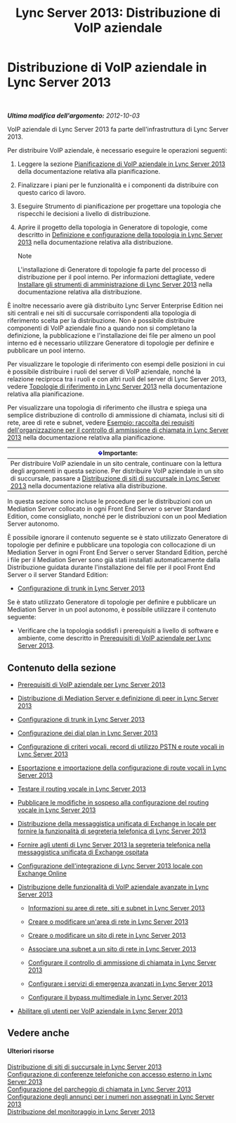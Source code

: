 ﻿---
title: 'Lync Server 2013: Distribuzione di VoIP aziendale'
TOCTitle: Distribuzione di VoIP aziendale
ms:assetid: b5b593a6-ac30-461c-8c8c-0041e2c9ab04
ms:mtpsurl: https://technet.microsoft.com/it-it/library/Gg412876(v=OCS.15)
ms:contentKeyID: 49301729
ms.date: 08/24/2015
mtps_version: v=OCS.15
ms.translationtype: HT
---

# Distribuzione di VoIP aziendale in Lync Server 2013

 

_**Ultima modifica dell'argomento:** 2012-10-03_

VoIP aziendale di Lync Server 2013 fa parte dell'infrastruttura di Lync Server 2013.

Per distribuire VoIP aziendale, è necessario eseguire le operazioni seguenti:

1.  Leggere la sezione [Pianificazione di VoIP aziendale in Lync Server 2013](lync-server-2013-planning-for-enterprise-voice.md) della documentazione relativa alla pianificazione.

2.  Finalizzare i piani per le funzionalità e i componenti da distribuire con questo carico di lavoro.

3.  Eseguire Strumento di pianificazione per progettare una topologia che rispecchi le decisioni a livello di distribuzione.

4.  Aprire il progetto della topologia in Generatore di topologie, come descritto in [Definizione e configurazione della topologia in Lync Server 2013](lync-server-2013-defining-and-configuring-the-topology.md) nella documentazione relativa alla distribuzione.
    

    > [!NOTE]
    > L'installazione di Generatore di topologie fa parte del processo di distribuzione per il pool interno. Per informazioni dettagliate, vedere <A href="lync-server-2013-install-lync-server-administrative-tools.md">Installare gli strumenti di amministrazione di Lync Server 2013</A> nella documentazione relativa alla distribuzione.



È inoltre necessario avere già distribuito Lync Server Enterprise Edition nei siti centrali e nei siti di succursale corrispondenti alla topologia di riferimento scelta per la distribuzione. Non è possibile distribuire componenti di VoIP aziendale fino a quando non si completano la definizione, la pubblicazione e l'installazione dei file per almeno un pool interno ed è necessario utilizzare Generatore di topologie per definire e pubblicare un pool interno.

Per visualizzare le topologie di riferimento con esempi delle posizioni in cui è possibile distribuire i ruoli del server di VoIP aziendale, nonché la relazione reciproca tra i ruoli e con altri ruoli del server di Lync Server 2013, vedere [Topologie di riferimento in Lync Server 2013](lync-server-2013-reference-topologies.md) nella documentazione relativa alla pianificazione.

Per visualizzare una topologia di riferimento che illustra e spiega una semplice distribuzione di controllo di ammissione di chiamata, inclusi siti di rete, aree di rete e subnet, vedere [Esempio: raccolta dei requisiti dell'organizzazione per il controllo di ammissione di chiamata in Lync Server 2013](lync-server-2013-example-of-gathering-your-requirements-for-call-admission-control.md) nella documentazione relativa alla pianificazione.

<table>
<thead>
<tr class="header">
<th><img src="images/Gg412908.important(OCS.15).gif" title="important" alt="important" />Importante:</th>
</tr>
</thead>
<tbody>
<tr class="odd">
<td>Per distribuire VoIP aziendale in un sito centrale, continuare con la lettura degli argomenti in questa sezione. Per distribuire VoIP aziendale in un sito di succursale, passare a <a href="lync-server-2013-deploying-branch-sites.md">Distribuzione di siti di succursale in Lync Server 2013</a> nella documentazione relativa alla distribuzione.</td>
</tr>
</tbody>
</table>


In questa sezione sono incluse le procedure per le distribuzioni con un Mediation Server collocato in ogni Front End Server o server Standard Edition, come consigliato, nonché per le distribuzioni con un pool Mediation Server autonomo.

È possibile ignorare il contenuto seguente se è stato utilizzato Generatore di topologie per definire e pubblicare una topologia con collocazione di un Mediation Server in ogni Front End Server o server Standard Edition, perché i file per il Mediation Server sono già stati installati automaticamente dalla Distribuzione guidata durante l'installazione dei file per il pool Front End Server o il server Standard Edition:

  - [Configurazione di trunk in Lync Server 2013](lync-server-2013-configuring-trunks.md)

Se è stato utilizzato Generatore di topologie per definire e pubblicare un Mediation Server in un pool autonomo, è possibile utilizzare il contenuto seguente:

  - Verificare che la topologia soddisfi i prerequisiti a livello di software e ambiente, come descritto in [Prerequisiti di VoIP aziendale per Lync Server 2013](lync-server-2013-enterprise-voice-prerequisites.md).

## Contenuto della sezione

  -   
    [Prerequisiti di VoIP aziendale per Lync Server 2013](lync-server-2013-enterprise-voice-prerequisites.md)

  -   
    [Distribuzione di Mediation Server e definizione di peer in Lync Server 2013](lync-server-2013-deploying-mediation-servers-and-defining-peers.md)

  -   
    [Configurazione di trunk in Lync Server 2013](lync-server-2013-configuring-trunks.md)

  -   
    [Configurazione dei dial plan in Lync Server 2013](lync-server-2013-configuring-dial-plans.md)

  -   
    [Configurazione di criteri vocali, record di utilizzo PSTN e route vocali in Lync Server 2013](lync-server-2013-configuring-voice-policies-pstn-usage-records-and-voice-routes.md)

  -   
    [Esportazione e importazione della configurazione di route vocali in Lync Server 2013](lync-server-2013-exporting-and-importing-voice-routing-configuration.md)

  -   
    [Testare il routing vocale in Lync Server 2013](lync-server-2013-test-voice-routing.md)

  -   
    [Pubblicare le modifiche in sospeso alla configurazione del routing vocale in Lync Server 2013](lync-server-2013-publish-pending-changes-to-the-voice-routing-configuration.md)

  -   
    [Distribuzione della messaggistica unificata di Exchange in locale per fornire la funzionalità di segreteria telefonica di Lync Server 2013](lync-server-2013-deploying-on-premises-exchange-um-to-provide-lync-server-2013-voice-mail.md)

  -   
    [Fornire agli utenti di Lync Server 2013 la segreteria telefonica nella messaggistica unificata di Exchange ospitata](lync-server-2013-providing-lync-server-users-voice-mail-on-hosted-exchange-um.md)

  -   
    [Configurazione dell'integrazione di Lync Server 2013 locale con Exchange Online](lync-server-2013-configuring-on-premises-lync-server-integration-with-exchange-online.md)

  -   
    [Distribuzione delle funzionalità di VoIP aziendale avanzate in Lync Server 2013](lync-server-2013-deploying-advanced-enterprise-voice-features.md)
    
      - [Informazioni su aree di rete, siti e subnet in Lync Server 2013](lync-server-2013-about-network-regions-sites-and-subnets.md)
    
      - [Creare o modificare un'area di rete in Lync Server 2013](lync-server-2013-create-or-modify-a-network-region.md)
    
      - [Creare o modificare un sito di rete in Lync Server 2013](lync-server-2013-create-or-modify-a-network-site.md)
    
      - [Associare una subnet a un sito di rete in Lync Server 2013](lync-server-2013-associate-a-subnet-with-a-network-site.md)
    
      - [Configurare il controllo di ammissione di chiamata in Lync Server 2013](lync-server-2013-configure-call-admission-control.md)
    
      - [Configurare i servizi di emergenza avanzati in Lync Server 2013](lync-server-2013-configure-enhanced-9-1-1.md)
    
      - [Configurare il bypass multimediale in Lync Server 2013](lync-server-2013-configure-media-bypass.md)

  -   
    [Abilitare gli utenti per VoIP aziendale in Lync Server 2013](lync-server-2013-enable-users-for-enterprise-voice.md)

## Vedere anche

#### Ulteriori risorse

[Distribuzione di siti di succursale in Lync Server 2013](lync-server-2013-deploying-branch-sites.md)  
[Configurazione di conferenze telefoniche con accesso esterno in Lync Server 2013](lync-server-2013-configuring-dial-in-conferencing.md)  
[Configurazione del parcheggio di chiamata in Lync Server 2013](lync-server-2013-configuring-call-park.md)  
[Configurazione degli annunci per i numeri non assegnati in Lync Server 2013](lync-server-2013-configuring-announcements-for-unassigned-numbers.md)  
[Distribuzione del monitoraggio in Lync Server 2013](lync-server-2013-deploying-monitoring.md)

